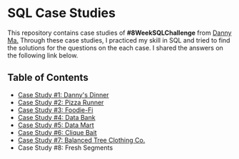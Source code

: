# SQL Case Studies

This repository contains case studies of **#8WeekSQLChallenge** from [Danny Ma.](https://8weeksqlchallenge.com/getting-started/) Through these case studies, I practiced my skill in SQL and tried to find the solutions for the questions on the each case. I shared the answers on the following link below. 

## Table of Contents
- [Case Study #1: Danny's Dinner](https://github.com/eunikehp/SQL-Case-Studies/blob/main/Case%20Study%20%231:%20Danny's%20Dinner.md)
- [Case Study #2: Pizza Runner](https://github.com/eunikehp/SQL-Case-Studies/blob/main/Case%20Study%20%232:%20Pizza%20Runner/Main%20page.md)
- [Case Study #3: Foodie-Fi](https://github.com/eunikehp/SQL-Case-Studies/blob/main/Case%20Study%20%233%20-%20Foodie-Fi/Main%20Page.md)
- [Case Study #4: Data Bank](https://github.com/eunikehp/SQL-Case-Studies/blob/main/Case%20Study%20%234%20-%20Data%20Bank.md)
- [Case Study #5: Data Mart](https://github.com/eunikehp/SQL-Case-Studies/blob/main/Case%20Study%20%235:%20Data%20Mart/Main%20Page.md)
- [Case Study #6: Clique Bait](https://github.com/eunikehp/SQL-Case-Studies/blob/main/Case%20Study%20%236:%20Clique%20Bait/Main%20Page.md)
- [Case Study #7: Balanced Tree Clothing Co.](https://github.com/eunikehp/SQL-Case-Studies/blob/main/Case%20Study%20%237:%20Balanced%20Tree%20Clothing%20Co./Main%20Page.md)
- Case Study #8: Fresh Segments
